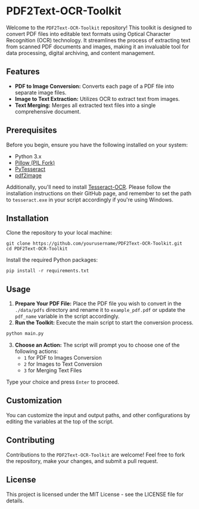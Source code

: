 # PDF2Text-OCR-Toolkit

Welcome to the `PDF2Text-OCR-Toolkit` repository! This toolkit is designed to convert PDF files into editable text formats using Optical Character Recognition (OCR) technology. It streamlines the process of extracting text from scanned PDF documents and images, making it an invaluable tool for data processing, digital archiving, and content management.

## Features

- **PDF to Image Conversion:** Converts each page of a PDF file into separate image files.
- **Image to Text Extraction:** Utilizes OCR to extract text from images.
- **Text Merging:** Merges all extracted text files into a single comprehensive document.

## Prerequisites

Before you begin, ensure you have the following installed on your system:
- Python 3.x
- [Pillow (PIL Fork)](https://python-pillow.org/)
- [PyTesseract](https://github.com/madmaze/pytesseract)
- [pdf2image](https://github.com/Belval/pdf2image)

Additionally, you'll need to install [Tesseract-OCR](https://github.com/tesseract-ocr/tesseract). Please follow the installation instructions on their GitHub page, and remember to set the path to `tesseract.exe` in your script accordingly if you're using Windows.

## Installation

Clone the repository to your local machine:

```
git clone https://github.com/yourusername/PDF2Text-OCR-Toolkit.git
cd PDF2Text-OCR-Toolkit
```

Install the required Python packages:

```
pip install -r requirements.txt
```

## Usage

1. **Prepare Your PDF File:** Place the PDF file you wish to convert in the `./data/pdfs` directory and rename it to `example_pdf.pdf` or update the `pdf_name` variable in the script accordingly.
2. **Run the Toolkit:** Execute the main script to start the conversion process.

```bash
python main.py
```

3. **Choose an Action:** The script will prompt you to choose one of the following actions:
   - `1` for PDF to Images Conversion
   - `2` for Images to Text Conversion
   - `3` for Merging Text Files

Type your choice and press `Enter` to proceed.

## Customization

You can customize the input and output paths, and other configurations by editing the variables at the top of the script.

## Contributing

Contributions to the `PDF2Text-OCR-Toolkit` are welcome! Feel free to fork the repository, make your changes, and submit a pull request.

## License

This project is licensed under the MIT License - see the LICENSE file for details.